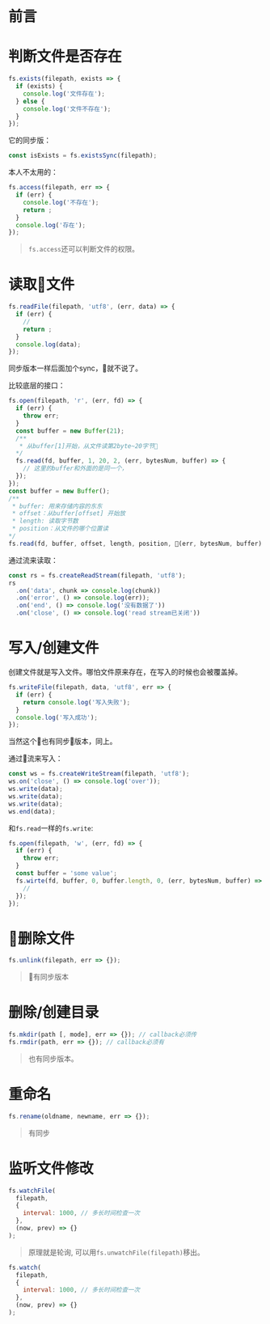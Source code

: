 # 前言



# 判断文件是否存在
```javascript
fs.exists(filepath, exists => {
  if (exists) {
    console.log('文件存在');
  } else {
    console.log('文件不存在');
  }
});
```
它的同步版：
```javascript
const isExists = fs.existsSync(filepath);
```
本人不太用的：
```javascript
fs.access(filepath, err => {
  if (err) {
    console.log('不存在');
    return ;
  }
  console.log('存在');
});
```
> `fs.access`还可以判断文件的权限。

# 读取文件
```javascript
fs.readFile(filepath, 'utf8', (err, data) => {
  if (err) {
    // 
    return ;
  }
  console.log(data);
});
```
同步版本一样后面加个sync，就不说了。

比较底层的接口：
```javascript
fs.open(filepath, 'r', (err, fd) => {
  if (err) {
    throw err;
  }
  const buffer = new Buffer(21);
  /** 
   * 从buffer[1]开始，从文件读第2byte~20字节
  */
  fs.read(fd, buffer, 1, 20, 2, (err, bytesNum, buffer) => {
    // 这里的buffer和外面的是同一个，
  });
});
const buffer = new Buffer();
/**
 * buffer: 用来存储内容的东东
 * offset：从buffer[offset] 开始放
 * length: 读取字节数
 * position：从文件的哪个位置读
*/
fs.read(fd, buffer, offset, length, position, (err, bytesNum, buffer) => {});

```

通过流来读取：
```javascript
const rs = fs.createReadStream(filepath, 'utf8');
rs
  .on('data', chunk => console.log(chunk))
  .on('error', () => console.log(err));
  .on('end', () => console.log('没有数据了'))
  .on('close', () => console.log('read stream已关闭'))

```

# 写入/创建文件
创建文件就是写入文件。哪怕文件原来存在，在写入的时候也会被覆盖掉。
```javascript
fs.writeFile(filepath, data, 'utf8', err => {
  if (err) {
    return console.log('写入失败');
  }
  console.log('写入成功');
});
```
当然这个也有同步版本，同上。

通过流来写入：
```javascript
const ws = fs.createWriteStream(filepath, 'utf8');
ws.on('close', () => console.log('over'));
ws.write(data);
ws.write(data);
ws.write(data);
ws.end(data);
```

和`fs.read`一样的`fs.write`:
```javascript
fs.open(filepath, 'w', (err, fd) => {
  if (err) {
    throw err;
  }
  const buffer = 'some value';
  fs.wirte(fd, buffer, 0, buffer.length, 0, (err, bytesNum, buffer) => {
    // 
  });
});
```
# 删除文件
```javascript
fs.unlink(filepath, err => {});
```
> 有同步版本

# 删除/创建目录
```javascript
fs.mkdir(path [, mode], err => {}); // callback必须传
fs.rmdir(path, err => {}); // callback必须有
```
> 也有同步版本。

# 重命名
```javascript
fs.rename(oldname, newname, err => {});
```
> 有同步

# 监听文件修改
```javascript
fs.watchFile(
  filepath,
  {
    interval: 1000, // 多长时间检查一次
  },
  (now, prev) => {}
);
```
> 原理就是轮询, 可以用`fs.unwatchFile(filepath)`移出。

```javascript
fs.watch(
  filepath,
  {
    interval: 1000, // 多长时间检查一次
  },
  (now, prev) => {}
);
```